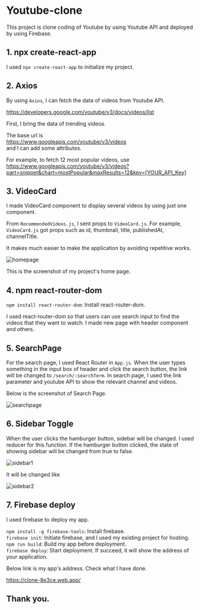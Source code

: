 # Youtube-clone

This project is clone coding of Youtube by using Youtube API and deployed by using Firebase.

## 1. npx create-react-app

I used `npx create-react-app` to initialize my project.

## 2. Axios

By using `Axios`, I can fetch the data of videos from Youtube API.

https://developers.google.com/youtube/v3/docs/videos/list

First, I bring the data of trending videos.

The base url is <br />
https://www.googleapis.com/youtube/v3/videos<br />
and I can add some attributes.

For example, to fetch 12 most popular videos, use<br />
https://www.googleapis.com/youtube/v3/videos?part=snippet&chart=mostPopular&maxResults=12&key=[YOUR_API_Key]

## 3. VideoCard

I made VideoCard component to display several videos by using just one component.

From `RecommendedVideos.js`, I sent props to `VideoCard.js`. For example, `VideoCard.js` got props such as id, thumbnail, title, publishedAt, channelTitle.

It makes much easier to make the application by avoiding repetitive works.

![homepage](https://user-images.githubusercontent.com/21342802/94870680-2ca90c80-0416-11eb-964f-11a1e8eece19.png)

This is the screenshot of my project's home page.

## 4. npm react-router-dom

`npm install react-router-dom`: Install react-router-dom.<br />

I used react-router-dom so that users can use search input to find the videos that they want to watch. I made new page with header component and others.

## 5. SearchPage

For the search page, I used React Router in `App.js`. When the user types something in the input box of header and click the search button, the link will be changed to `/search/:searchTerm`. In search page, I used the link parameter and youtube API to show the relevant channel and videos.

Below is the screenshot of Search Page.

![searchpage](https://user-images.githubusercontent.com/21342802/95028920-19927880-0672-11eb-8eda-399a0bbc9f67.png)

## 6. Sidebar Toggle

When the user clicks the hamburger button, sidebar will be changed. I used reducer for this function. If the hamburger button clicked, the state of showing sidebar will be changed from true to false.

![sidebar1](https://user-images.githubusercontent.com/21342802/95399502-52cb2280-08d6-11eb-9c02-ae505ba3a4b6.png)

It will be changed like

![sidebar2](https://user-images.githubusercontent.com/21342802/95399468-43e47000-08d6-11eb-9f7d-a9edac31c41c.png)

## 7. Firebase deploy

I used firebase to deploy my app.

`npm install -g firebase-tools`: Install firebase.<br />
`firebase init`: Initiate firebase, and I used my existing project for hosting.<br />
`npm run build`: Build my app before deployment.<br />
`firebase deploy`: Start deployment. If succeed, it will show the address of your application.

Below link is my app's address. Check what I have done.

https://clone-8e3ce.web.app/

## Thank you.
